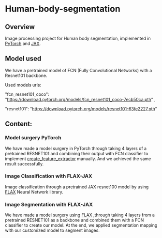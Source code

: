 # Human-body-segmentation
## Overview
Image processing project for Human body segmentation, implemented in [PyTorch](https://github.com/pytorch/pytorch) and [JAX](https://github.com/google/jax).

## **Model used**

We have a pretrained model of FCN (Fully Convolutional Networks) with a Resnet101 backbone. 

Used  models urls:

"fcn_resnet101_coco": "https://download.pytorch.org/models/fcn_resnet101_coco-7ecb50ca.pth" ,

"resnet101": "https://download.pytorch.org/models/resnet101-63fe2227.pth"

## **Content:**
### **Model surgery PyTorch**
We have made a model surgery in PyTorch through taking 4 layers of a pretrained RESNET101 and combining their output with FCN classifier to implement [create_feature_extractor](https://pytorch.org/vision/master/generated/torchvision.models.feature_extraction.create_feature_extractor.html#torchvision.models.feature_extraction.create_feature_extractor) manually. And we achieved the same result successfully.

### **Image Classification with FLAX-JAX**
Image classification through a pretrained JAX resnet100 model by using [FLAX](https://github.com/google/flax) Neural Network library.

### **Image Segmentation with FLAX-JAX**
We have made a model surgery using [FLAX](https://github.com/google/flax) ,through taking 4 layers from a pretrained RESNET101 as a backbone and combined them with a FCN classifier to create our model.
At the end, we applied segmentation mapping with our customized model to segment images.
